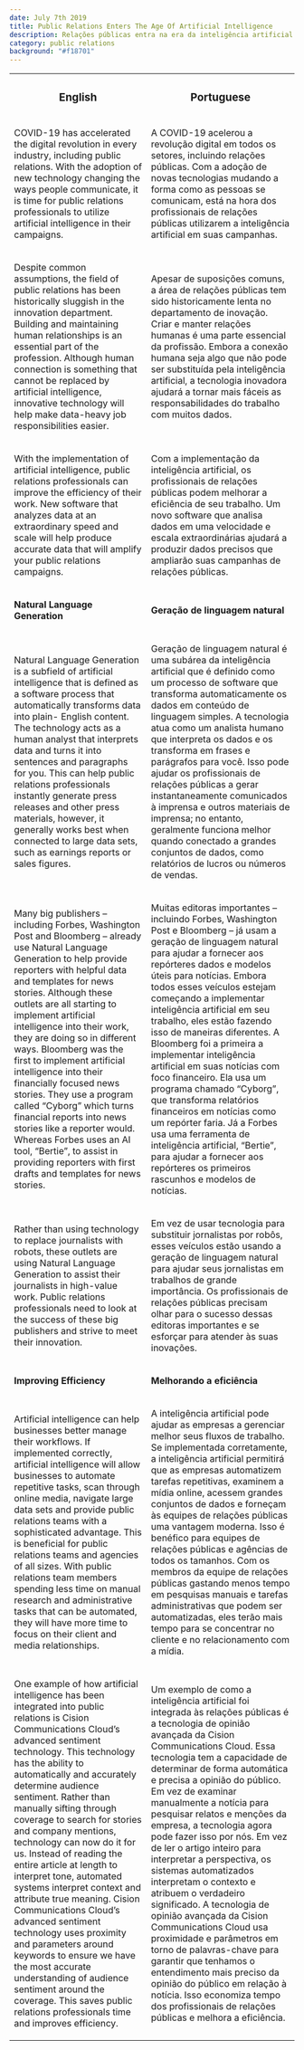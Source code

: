 ```yaml
---
date: July 7th 2019
title: Public Relations Enters The Age Of Artificial Intelligence
description: Relações públicas entra na era da inteligência artificial
category: public relations
background: "#f18701"
---
```


<div>

<table id="text-table">
  <tr>
    <th><h3>English</h3></th>
    <th><h3>Portuguese</h3></th>
  </tr>

  <tr>
    <td><p>COVID-19 has accelerated the digital revolution in every industry, including public relations. With the adoption of new technology changing the ways people communicate, it is time for public relations professionals to utilize artificial intelligence in their campaigns.</p></td>
    <td><p>A COVID-19 acelerou a revolução digital em todos os setores, incluindo relações públicas. Com a adoção de novas tecnologias mudando a forma como as pessoas se comunicam, está na hora dos profissionais de relações públicas utilizarem a inteligência artificial em suas campanhas.</p></td>
  </tr>

  <tr>
    <td><p>Despite common assumptions, the field of public relations has been historically sluggish in the innovation department. Building and maintaining human relationships is an essential part of the profession.  Although human connection is something that cannot be replaced by artificial intelligence, innovative technology will help make data-heavy job responsibilities easier.</p></td>
    <td><p>Apesar de suposições comuns, a área de relações públicas tem sido historicamente lenta no departamento de inovação. Criar e manter relações humanas é uma parte essencial da profissão.  Embora a conexão humana seja algo que não pode ser substituída pela inteligência artificial, a tecnologia inovadora ajudará a tornar mais fáceis as responsabilidades do trabalho com muitos dados.</p></td>
  </tr>

  <tr>
    <td><p>With the implementation of artificial intelligence, public relations professionals can improve the efficiency of their work. New software that analyzes data at an extraordinary speed and scale will help produce accurate data that will amplify your public relations campaigns.</p></td>
    <td><p>Com a implementação da inteligência artificial, os profissionais de relações públicas podem melhorar a eficiência de seu trabalho. Um novo software que analisa dados em uma velocidade e escala extraordinárias ajudará a produzir dados precisos que ampliarão suas campanhas de relações públicas.</p></td>
  </tr>

  <tr>
    <td><p><strong>Natural Language Generation</strong></p></td>
    <td><p><strong>Geração de linguagem natural</strong></p></td>
  </tr>

  <tr>
    <td><p>Natural Language Generation is a subfield of artificial intelligence that is defined as a software process that automatically transforms data into plain- English content. The technology acts as a human analyst that interprets data and turns it into sentences and paragraphs for you. This can help public relations professionals instantly generate press releases and other press materials, however, it generally works best when connected to large data sets, such as earnings reports or sales figures.</p></td>
    <td><p>Geração de linguagem natural é uma subárea da inteligência artificial que é definido como um processo de software que transforma automaticamente os dados em conteúdo de linguagem simples. A tecnologia atua como um analista humano que interpreta os dados e os transforma em frases e parágrafos para você. Isso pode ajudar os profissionais de relações públicas a gerar instantaneamente comunicados à imprensa e outros materiais de imprensa; no entanto, geralmente funciona melhor quando conectado a grandes conjuntos de dados, como relatórios de lucros ou números de vendas.</p></td>
  </tr>

  <tr>
    <td><p>Many big publishers – including Forbes, Washington Post and Bloomberg – already use Natural Language Generation to help provide reporters with helpful data and templates for news stories. Although these outlets are all starting to implement artificial intelligence into their work, they are doing so in different ways. Bloomberg was the first to implement artificial intelligence into their financially focused news stories. They use a program called “Cyborg” which turns financial reports into news stories like a reporter would. Whereas Forbes uses an AI tool, “Bertie”, to assist in providing reporters with first drafts and templates for news stories.</p></td>
    <td><p>Muitas editoras importantes – incluindo Forbes, Washington Post e Bloomberg – já usam a geração de linguagem natural para ajudar a fornecer aos repórteres dados e modelos úteis para notícias. Embora todos esses veículos estejam começando a implementar inteligência artificial em seu trabalho, eles estão fazendo isso de maneiras diferentes. A Bloomberg foi a primeira a implementar inteligência artificial em suas notícias com foco financeiro. Ela usa um programa chamado “Cyborg”, que transforma relatórios financeiros em notícias como um repórter faria. Já a Forbes usa uma ferramenta de inteligência artificial, “Bertie”, para ajudar a fornecer aos repórteres os primeiros rascunhos e modelos de notícias.</p></td>
  </tr>

  <tr>
    <td><p>Rather than using technology to replace journalists with robots, these outlets are using Natural Language Generation to assist their journalists in high-value work. Public relations professionals need to look at the success of these big publishers and strive to meet their innovation.</p></td>
    <td><p>Em vez de usar tecnologia para substituir jornalistas por robôs, esses veículos estão usando a geração de linguagem natural para ajudar seus jornalistas em trabalhos de grande importância. Os profissionais de relações públicas precisam olhar para o sucesso dessas editoras importantes e se esforçar para atender às suas inovações.</p></td>
  </tr>

  <tr>
    <td><p><strong>Improving Efficiency</strong></p></td>
    <td><p><strong>Melhorando a eficiência</strong></p></td>
  </tr>

  <tr>
    <td><p>Artificial intelligence can help businesses better manage their workflows. If implemented correctly, artificial intelligence will allow businesses to automate repetitive tasks, scan through online media, navigate large data sets and provide public relations teams with a sophisticated advantage. This is beneficial for public relations teams and agencies of all sizes. With public relations team members spending less time on manual research and administrative tasks that can be automated, they will have more time to focus on their client and media relationships.</p></td>
    <td><p>A inteligência artificial pode ajudar as empresas a gerenciar melhor seus fluxos de trabalho. Se implementada corretamente, a inteligência artificial permitirá que as empresas automatizem tarefas repetitivas, examinem a mídia online, acessem grandes conjuntos de dados e forneçam às equipes de relações públicas uma vantagem moderna. Isso é benéfico para equipes de relações públicas e agências de todos os tamanhos. Com os membros da equipe de relações públicas gastando menos tempo em pesquisas manuais e tarefas administrativas que podem ser automatizadas, eles terão mais tempo para se concentrar no cliente e no relacionamento com a mídia.</p></td>
  </tr>

  <tr>
    <td><p>One example of how artificial intelligence has been integrated into public relations is Cision Communications Cloud’s advanced sentiment technology. This technology has the ability to automatically and accurately determine audience sentiment. Rather than manually sifting through coverage to search for stories and company mentions, technology can now do it for us. Instead of reading the entire article at length to interpret tone, automated systems interpret context and attribute true meaning. Cision Communications Cloud’s advanced sentiment technology uses proximity and parameters around keywords to ensure we have the most accurate understanding of audience sentiment around the coverage. This saves public relations professionals time and improves efficiency.</p></td>
    <td><p>Um exemplo de como a inteligência artificial foi integrada às relações públicas é a tecnologia de opinião avançada da Cision Communications Cloud. Essa tecnologia tem a capacidade de determinar de forma automática e precisa a opinião do público. Em vez de examinar manualmente a notícia para pesquisar relatos e menções da empresa, a tecnologia agora pode fazer isso por nós. Em vez de ler o artigo inteiro para interpretar a perspectiva, os sistemas automatizados interpretam o contexto e atribuem o verdadeiro significado. A tecnologia de opinião avançada da Cision Communications Cloud usa proximidade e parâmetros em torno de palavras-chave para garantir que tenhamos o entendimento mais preciso da opinião do público em relação à notícia. Isso economiza tempo dos profissionais de relações públicas e melhora a eficiência.</p></td>
  </tr>
</table>

</div>
